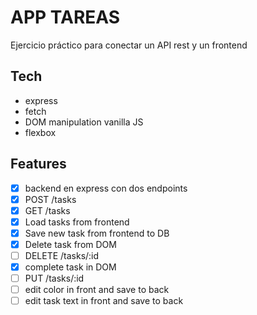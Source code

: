 # APP TAREAS

Ejercicio práctico para conectar un API rest y un frontend

## Tech

- express
- fetch
- DOM manipulation vanilla JS
- flexbox

## Features

- [x] backend en express con dos endpoints
- [x] POST /tasks
- [x] GET /tasks
- [x] Load tasks from frontend
- [x] Save new task from frontend to DB
- [x] Delete task from DOM
- [ ] DELETE /tasks/:id
- [x] complete task in DOM
- [ ] PUT /tasks/:id
- [ ] edit color in front and save to back
- [ ] edit task text in front and save to back
